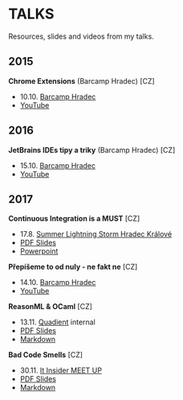 # TALKS

Resources, slides and videos from my talks.

## 2015
**Chrome Extensions** (Barcamp Hradec) \[CZ\]
 * 10.10. [Barcamp Hradec](https://www.facebook.com/events/1492261204405195)
 * [YouTube](https://youtu.be/q8WDGTUZixA) 

## 2016
**JetBrains IDEs tipy a triky** (Barcamp Hradec) \[CZ\]
 * 15.10. [Barcamp Hradec](https://www.facebook.com/events/927186954070871)
 * [YouTube](https://youtu.be/hml-2Fjy4Y4)

## 2017
**Continuous Integration is a MUST** \[CZ\]
 * 17.8. [Summer Lightning Storm Hradec Králové](https://www.facebook.com/events/251578875355379)
 * [PDF Slides](continuous-integration-is-a-must/continuous-integration-is-a-must.pdf)
 * [Powerpoint](continuous-integration-is-a-must/continuous-integration-is-a-must.pptx)

**Přepíšeme to od nuly - ne fakt ne** \[CZ\]
 * 14.10. [Barcamp Hradec](https://www.facebook.com/events/302410156829117)
 * [YouTube](https://youtu.be/6qzZWpeS3Uk)

**ReasonML & OCaml** \[CZ\]
 * 13.11. [Quadient](http://quadient.com) internal
 * [PDF Slides](reasonml-and-ocaml/reason.pdf)
 * [Markdown](reasonml-and-ocaml/reason.md)

**Bad Code Smells** \[CZ\]
 * 30.11. [It Insider MEET UP](https://www.facebook.com/events/129228497767716/)
 * [PDF Slides](bad-code-smells/bad-code-smells.pdf)
 * [Markdown](bad-code-smells/bad-code-smells.md)
